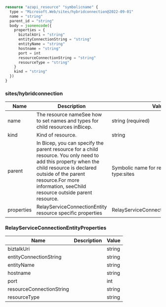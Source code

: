 ```terraform
resource "azapi_resource" "symbolicname" {
  type = "Microsoft.Web/sites/hybridconnection@2022-09-01"
  name = "string"
  parent_id = "string"
  body = jsonencode({
    properties = {
      biztalkUri = "string"
      entityConnectionString = "string"
      entityName = "string"
      hostname = "string"
      port = int
      resourceConnectionString = "string"
      resourceType = "string"
    }
    kind = "string"
  })
}

```

### sites/hybridconnection

| Name | Description | Value |
|-|-|-|
| name | The resource nameSee how to set names and types for child resources inBicep. | string (required) |
| kind | Kind of resource. | string |
| parent | In Bicep, you can specify the parent resource for a child resource. You only need to add this property when the child resource is declared outside of the parent resource.For more information, seeChild resource outside parent resource. | Symbolic name for resource of type:sites |
| properties | RelayServiceConnectionEntity resource specific properties | RelayServiceConnectionEntityProperties |


### RelayServiceConnectionEntityProperties

| Name | Description | Value |
|-|-|-|
| biztalkUri |  | string |
| entityConnectionString |  | string |
| entityName |  | string |
| hostname |  | string |
| port |  | int |
| resourceConnectionString |  | string |
| resourceType |  | string |


